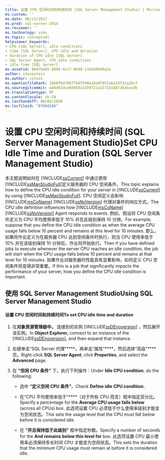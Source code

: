 ```yaml
---
title: 设置 CPU 空闲时间和持续时间 (SQL Server Management Studio) | Microsoft Docs
ms.custom: ''
ms.date: 06/13/2017
ms.prod: sql-server-2014
ms.reviewer: ''
ms.technology: ssms
ms.topic: conceptual
helpviewer_keywords:
- CPU [SQL Server], idle conditions
- time [SQL Server], CPU idle and duration
- duration of CPU idle [SQL Server]
- SQL Server Agent, CPU idle conditions
- idle time [SQL Server]
ms.assetid: 8647b465-d899-4cc7-9640-134a506d0a2e
author: stevestein
ms.author: sstein
ms.openlocfilehash: 1660f6d70977b8f590a18adf952a6a19f32a26cf
ms.sourcegitcommit: ad4d92dce894592a259721a1571b1d8736abacdb
ms.translationtype: MT
ms.contentlocale: zh-CN
ms.lasthandoff: 08/04/2020
ms.locfileid: "87694206"
---
```

# <a name="set-cpu-idle-time-and-duration-sql-server-management-studio"></a><span data-ttu-id="d4ee1-102">设置 CPU 空闲时间和持续时间 (SQL Server Management Studio)</span><span class="sxs-lookup"><span data-stu-id="d4ee1-102">Set CPU Idle Time and Duration (SQL Server Management Studio)</span></span>
  <span data-ttu-id="d4ee1-103">本主题说明如何在 [!INCLUDE[ssCurrent](../../includes/sscurrent-md.md)] 中通过使用 [!INCLUDE[ssManStudioFull](../../includes/ssmanstudiofull-md.md)]定义服务器的 CPU 空闲条件。</span><span class="sxs-lookup"><span data-stu-id="d4ee1-103">This topic explains how to define the CPU idle condition for your server in [!INCLUDE[ssCurrent](../../includes/sscurrent-md.md)] by using [!INCLUDE[ssManStudioFull](../../includes/ssmanstudiofull-md.md)].</span></span> <span data-ttu-id="d4ee1-104">CPU 空闲定义会影响 [!INCLUDE[msCoName](../../includes/msconame-md.md)] [!INCLUDE[ssNoVersion](../../includes/ssnoversion-md.md)] 代理对事件的响应方式。</span><span class="sxs-lookup"><span data-stu-id="d4ee1-104">The CPU idle definition influences how [!INCLUDE[msCoName](../../includes/msconame-md.md)] [!INCLUDE[ssNoVersion](../../includes/ssnoversion-md.md)] Agent responds to events.</span></span> <span data-ttu-id="d4ee1-105">例如，假设将 CPU 空闲条件定义为 CPU 平均使用率低于 10% 并在此级别保持 10 分钟。</span><span class="sxs-lookup"><span data-stu-id="d4ee1-105">For example, suppose that you define the CPU idle condition as when the average CPU usage falls below 10 percent and remains at this level for 10 minutes.</span></span> <span data-ttu-id="d4ee1-106">那么，如果将作业定义为在服务器 CPU 达到空闲条件时执行，则当 CPU 使用率低于 10% 并在该级别保持 10 分钟后，作业将开始执行。</span><span class="sxs-lookup"><span data-stu-id="d4ee1-106">Then if you have defined jobs to execute whenever the server CPU reaches an idle condition, the job will start when the CPU usage falls below 10 percent and remains at that level for 10 minutes.</span></span> <span data-ttu-id="d4ee1-107">如果作业对服务器的性能具有显著影响，如何定义 CPU 空闲条件将变得非常重要。</span><span class="sxs-lookup"><span data-stu-id="d4ee1-107">If this is a job that significantly impacts the performance of your server, how you define the CPU idle condition is important.</span></span>  
  
##  <a name="using-sql-server-management-studio"></a><a name="SSMSProcedure"></a> <span data-ttu-id="d4ee1-108">使用 SQL Server Management Studio</span><span class="sxs-lookup"><span data-stu-id="d4ee1-108">Using SQL Server Management Studio</span></span>  
  
#### <a name="to-set-cpu-idle-time-and-duration"></a><span data-ttu-id="d4ee1-109">设置 CPU 空闲时间和持续时间</span><span class="sxs-lookup"><span data-stu-id="d4ee1-109">To set CPU idle time and duration</span></span>  
  
1.  <span data-ttu-id="d4ee1-110">在**对象资源管理器中，** 连接到的实例 [!INCLUDE[ssDEnoversion](../../includes/ssdenoversion-md.md)] ，然后展开该实例。</span><span class="sxs-lookup"><span data-stu-id="d4ee1-110">In **Object Explorer,** connect to an instance of the [!INCLUDE[ssDEnoversion](../../includes/ssdenoversion-md.md)], and then expand that instance.</span></span>  
  
2.  <span data-ttu-id="d4ee1-111">右键单击“SQL Server 代理”\*\*\*\*，再单击“属性”\*\*\*\*，然后选择“高级”\*\*\*\* 页。</span><span class="sxs-lookup"><span data-stu-id="d4ee1-111">Right-click **SQL Server Agent**, click **Properties**, and select the **Advanced** page.</span></span>  
  
3.  <span data-ttu-id="d4ee1-112">在 **“空闲 CPU 条件”** 下，执行下列操作：</span><span class="sxs-lookup"><span data-stu-id="d4ee1-112">Under **Idle CPU condition**, do the following:</span></span>  
  
    -   <span data-ttu-id="d4ee1-113">选中 **“定义空闲 CPU 条件”**。</span><span class="sxs-lookup"><span data-stu-id="d4ee1-113">Check **Define idle CPU condition.**</span></span>  
  
    -   <span data-ttu-id="d4ee1-114">在“CPU 平均使用率低于”\*\*\*\*（对于所有 CPU 而言）框中指定百分比。</span><span class="sxs-lookup"><span data-stu-id="d4ee1-114">Specify a percentage for the **Average CPU usage falls below** (across all CPUs) box.</span></span> <span data-ttu-id="d4ee1-115">此选项设置 CPU 必须低于什么使用率级别才能变为空闲状态。</span><span class="sxs-lookup"><span data-stu-id="d4ee1-115">This sets the usage level that the CPU must fall below before it is considered idle.</span></span>  
  
    -   <span data-ttu-id="d4ee1-116">在 **“并且保持低于此级别”** 框中指定秒数。</span><span class="sxs-lookup"><span data-stu-id="d4ee1-116">Specify a number of seconds for the **And remains below this level for** box.</span></span> <span data-ttu-id="d4ee1-117">此选项设置 CPU 最小使用率必须保持多长时间 CPU 才能变为空闲状态。</span><span class="sxs-lookup"><span data-stu-id="d4ee1-117">This sets the duration that the minimum CPU usage must remain at before it is considered idle.</span></span>  
  
  
